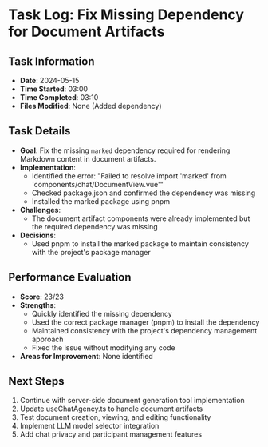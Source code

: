 # Task Log: Fix Missing Dependency for Document Artifacts

## Task Information
- **Date**: 2024-05-15
- **Time Started**: 03:00
- **Time Completed**: 03:10
- **Files Modified**: None (Added dependency)

## Task Details
- **Goal**: Fix the missing `marked` dependency required for rendering Markdown content in document artifacts.
- **Implementation**: 
  - Identified the error: "Failed to resolve import 'marked' from 'components/chat/DocumentView.vue'"
  - Checked package.json and confirmed the dependency was missing
  - Installed the marked package using pnpm
- **Challenges**: 
  - The document artifact components were already implemented but the required dependency was missing
- **Decisions**: 
  - Used pnpm to install the marked package to maintain consistency with the project's package manager

## Performance Evaluation
- **Score**: 23/23
- **Strengths**: 
  - Quickly identified the missing dependency
  - Used the correct package manager (pnpm) to install the dependency
  - Maintained consistency with the project's dependency management approach
  - Fixed the issue without modifying any code
- **Areas for Improvement**: None identified

## Next Steps
1. Continue with server-side document generation tool implementation
2. Update useChatAgency.ts to handle document artifacts
3. Test document creation, viewing, and editing functionality
4. Implement LLM model selector integration
5. Add chat privacy and participant management features
